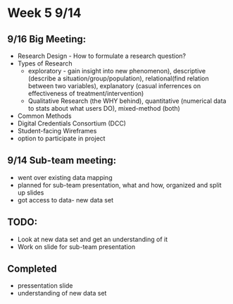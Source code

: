 # Week 5 9/14

## 9/16 Big Meeting:
  - Research Design - How to formulate a research question?
  - Types of Research 
    - exploratory - gain insight into new phenomenon), descriptive (describe a situation/group/population), relational(find relation between two variables), explanatory (casual inferrences on effectiveness of treatment/intervention)
  	- Qualitative Research (the WHY behind), quantitative (numerical data to stats about what users DO), mixed-method (both)
  - Common Methods
  - Digital Credentials Consortium (DCC)
  - Student-facing Wireframes
  - option to participate in project
  
## 9/14 Sub-team meeting:
  - went over existing data mapping
  - planned for sub-team presentation, what and how, organized and split up slides
  - got access to data- new data set


## TODO:
  - Look at new data set and get an understanding of it
  - Work on slide for  sub-team presentation


## Completed
  - pressentation slide
  - understanding of new data set
